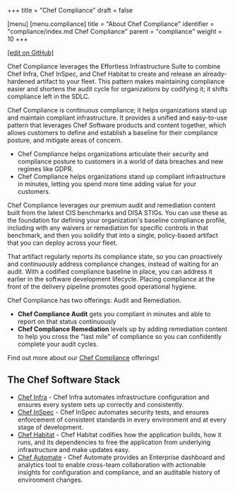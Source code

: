 +++
title = "Chef Compliance"
draft = false

[menu]
  [menu.compliance]
    title = "About Chef Compliance"
    identifier = "compliance/index.md Chef Compliance"
    parent = "compliance"
    weight = 10
+++

[\[edit on GitHub\]](https://github.com/chef/chef-web-docs/blob/master/content/compliance/_index.md)

Chef Compliance leverages the Effortless Infrastructure Suite to combine Chef Infra, Chef InSpec, and Chef Habitat to create and release an already-hardened artifact to your fleet. This pattern makes maintaining compliance easier and shortens the audit cycle for organizations by codifying it; it shifts compliance left in the SDLC.

Chef Compliance is continuous compliance; it helps organizations stand up and maintain compliant infrastructure. It provides a unified and easy-to-use pattern that leverages Chef Software products and content together, which allows customers to define and establish a baseline for their compliance posture, and mitigate areas of concern.

* Chef Compliance helps organizations articulate their security and compliance posture to customers in a world of data breaches and new regimes like GDPR.
* Chef Compliance helps organizations stand up compliant infrastructure in minutes, letting you spend more time adding value for your customers.

Chef Compliance leverages our premium audit and remediation content built from the latest CIS benchmarks and DISA STIGs. You can use these as the foundation for defining your organization's baseline compliance profile, including with any waivers or remediation for specific controls in that benchmark, and then you solidify that into a single, policy-based artifact that you can deploy across your fleet.

That artifact regularly reports its compliance state, so you can proactively and continuously address compliance changes, instead of waiting for an audit. With a codified compliance baseline in place, you can address it earlier in the software development lifecycle. Placing compliance at the front of the delivery pipeline promotes good operational hygiene.

Chef Compliance has two offerings: Audit and Remediation.

* **Chef Compliance Audit** gets you compliant in minutes and able to report on that status continuously
* **Chef Compliance Remediation** levels up by adding remediation content to help you cross the "last mile" of compliance so you can confidently complete your audit cycles.

Find out more about our [Chef Compliance](https://www.chef.io/products/chef-compliance/) offerings!

## The Chef Software Stack

* [Chef Infra](https://github.com/chef/chef) - Chef Infra automates infrastructure configuration and ensures every system sets up correctly and consistently.
* [Chef InSpec](https://github.com/inspec/inspec) - Chef InSpec automates security tests, and ensures enforcement of consistent standards in every environment and at every stage of development.
* [Chef Habitat](https://github.com/habitat-sh/habitat) - Chef Habitat codifies how the application builds, how it runs, and its dependencies to free the application from underlying infrastructure and make updates easy.
* [Chef Automate](https://github.com/chef/automate) - Chef Automate provides an Enterprise dashboard and analytics tool to enable cross-team collaboration with actionable insights for configuration and compliance, and an auditable history of environment changes.
